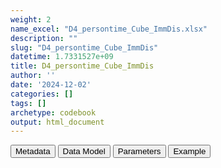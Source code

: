 ```yaml
---
weight: 2
name_excel: "D4_persontime_Cube_ImmDis.xlsx"
description: ""
slug: "D4_persontime_Cube_ImmDis"
datetime: 1.7331527e+09
title: D4_persontime_Cube_ImmDis
author: ''
date: '2024-12-02'
categories: []
tags: []
archetype: codebook
output: html_document
---
```


<script src="/rmarkdown-libs/core-js/shim.min.js"></script>
<script src="/rmarkdown-libs/react/react.min.js"></script>
<script src="/rmarkdown-libs/react/react-dom.min.js"></script>
<script src="/rmarkdown-libs/reactwidget/react-tools.js"></script>
<script src="/rmarkdown-libs/htmlwidgets/htmlwidgets.js"></script>
<link href="/rmarkdown-libs/reactable/reactable.css" rel="stylesheet" />
<script src="/rmarkdown-libs/reactable-binding/reactable.js"></script>
<div class="tab">
<button class="tablinks" onclick="openCity(event, &#39;Metadata&#39;)" id="defaultOpen">Metadata</button>
<button class="tablinks" onclick="openCity(event, &#39;Data Model&#39;)">Data Model</button>
<button class="tablinks" onclick="openCity(event, &#39;Parameters&#39;)">Parameters</button>
<button class="tablinks" onclick="openCity(event, &#39;Example&#39;)">Example</button>
</div>
<div id="Metadata" class="tabcontent">
<div id="htmlwidget-1" class="reactable html-widget" style="width:auto;height:600px;"></div>
<script type="application/json" data-for="htmlwidget-1">{"x":{"tag":{"name":"Reactable","attribs":{"data":{"metadata_name":["Name of the dataset","Content of the dataset","Unit of observation","Dataset where the list of UoOs is fully listed and with 1 record per UoO","How many observations per UoO","NxUoO","Variables capturing the UoO","Primary key","Parameters",null,null,null,null,null,null,null,null,null,null,null],"metadata_content":["D4_persontime_Cube_{ImmDis}","Persontime in the follow up of {ImmDis}, with flares, per strata of gender and age, incuding hyerarcical partial sums (all genders, all agebands).","hyerarchies of strata of age and gender",null,"1","1",null,null,"ImmDis",null,null,null,null,null,null,null,null,null,null,null]},"columns":[{"id":"metadata_name","name":"metadata_name","type":"character"},{"id":"metadata_content","name":"metadata_content","type":"character"}],"sortable":false,"searchable":true,"pagination":false,"highlight":true,"bordered":true,"striped":true,"style":{"maxWidth":1800},"height":"600px","dataKey":"980749c25b3c1c71de8c028b15940a8c"},"children":[]},"class":"reactR_markup"},"evals":[],"jsHooks":[]}</script>
</div>
<div id="Data Model" class="tabcontent">
<div id="htmlwidget-2" class="reactable html-widget" style="width:auto;height:600px;"></div>
<script type="application/json" data-for="htmlwidget-2">{"x":{"tag":{"name":"Reactable","attribs":{"data":{"Varname":["number_of_period_{ImmDis}","level_of_gender","level_of_ageband","sex_at_instance_creation","ageband","personyears_{ImmDis}","flare_{ImmDis}_b",null,null,null,null,null,null,null,null,null,null,null,null,null],"Description":["from D3_followup_periods_in_cohort_{ImmDis} , restricted to 1, 2 and 3","hierarchy of gender","hierarchy of ageband","stratum of gender","stratum of ageband","Person years in D3_followup_periods_in_cohort_{ImmDis}","number of flares in this stratum",null,null,null,null,null,null,null,null,null,null,null,null,null],"Format":["int","int","int","character",null,null,null,null,null,null,null,null,null,null,null,null,null,null,null,null],"Vocabulary":["1, 2, 3","1 = first level\r\n99 = all together","1 = first level\r\n99 = all together","M- Male \r\nF-Female \r\nO- other sex (undetermined) \r\nU- Unknown","0-17\r\n18-59\r\n60+",null,null,null,null,null,null,null,null,null,null,null,null,null,null,null],"Description / Notes":[null,null,null,null,null,null,null,null,null,null,null,null,null,null,null,null,null,null,null,null],"Parameters":[null,null,null,"ImmDis","ImmDis",null,"ImmDis",null,null,null,null,null,null,null,null,null,null,null,null,null],"Source tables and variables":[null,null,null,null,null,null,null,null,null,null,null,null,null,null,null,null,null,null,null,null],"Retrieved":[null,null,null,"yes",null,null,null,null,null,null,null,null,null,null,null,null,null,null,null,null],"Calculated":[null,null,null,null,"yes",null,null,null,null,null,null,null,null,null,null,null,null,null,null,null],"Algorithm_id":[null,null,null,null,null,null,null,null,null,null,null,null,null,null,null,null,null,null,null,null],"Rule":[null,null,null,null,null,null,"cause_end_period_{ImmDis} == 4, then 1\r\n0 otherwise",null,null,null,null,null,null,null,null,null,null,null,null,null]},"columns":[{"id":"Varname","name":"Varname","type":"character"},{"id":"Description","name":"Description","type":"character"},{"id":"Format","name":"Format","type":"character"},{"id":"Vocabulary","name":"Vocabulary","type":"character"},{"id":"Description / Notes","name":"Description / Notes","type":"logical"},{"id":"Parameters","name":"Parameters","type":"character"},{"id":"Source tables and variables","name":"Source tables and variables","type":"logical"},{"id":"Retrieved","name":"Retrieved","type":"character"},{"id":"Calculated","name":"Calculated","type":"character"},{"id":"Algorithm_id","name":"Algorithm_id","type":"logical"},{"id":"Rule","name":"Rule","type":"character"}],"sortable":false,"searchable":true,"pagination":false,"highlight":true,"bordered":true,"striped":true,"style":{"maxWidth":1800},"height":"600px","dataKey":"893e36c0e9a49ee34d0057c837e1613f"},"children":[]},"class":"reactR_markup"},"evals":[],"jsHooks":[]}</script>
</div>
<div id="Parameters" class="tabcontent">
<div id="htmlwidget-3" class="reactable html-widget" style="width:auto;height:600px;"></div>
<script type="application/json" data-for="htmlwidget-3">{"x":{"tag":{"name":"Reactable","attribs":{"data":{"parameter":["ImmDis","ImmDis","ImmDis","ImmDis","ImmDis","ImmDis","ImmDis","ImmDis","ImmDis","ImmDis",null,null,null,null,null,null,null,null,null,null],"value":["E_GRAVES_AESI","Im_HASHIMOTO_AESI","V_PAN_AESI","M_ARTRHEU_AESI","M_ARTPSORIATIC_AESI","N_DEMYELMS_AESI","SK_ERYTHEMANODOSUM_AESI","Im_SLE_AESI","D_ULCERATIVECOLITIS_AESI","D_HEPATITISAUTOIMMUNE_AESI",null,null,null,null,null,null,null,null,null,null],"label":["Graves","Hashimoto","Polyarteritis nodose","Rheumatoid arthritis","Psoriatic arthritis","Multiple sclerosis","Erythema nodosum","SLE","Ulcerative colitis","Autoimmune hepatitis",null,null,null,null,null,null,null,null,null,null],"parameter_in_program":["immune_diseases_in_the_study","immune_diseases_in_the_study","immune_diseases_in_the_study","immune_diseases_in_the_study","immune_diseases_in_the_study","immune_diseases_in_the_study","immune_diseases_in_the_study","immune_diseases_in_the_study","immune_diseases_in_the_study","immune_diseases_in_the_study",null,null,null,null,null,null,null,null,null,null],"set_in_step":[null,null,null,null,null,null,null,null,null,null,null,null,null,null,null,null,null,null,null,null],"notes":[null,null,null,null,null,null,null,null,null,null,null,null,null,null,null,null,null,null,null,null]},"columns":[{"id":"parameter","name":"parameter","type":"character"},{"id":"value","name":"value","type":"character"},{"id":"label","name":"label","type":"character"},{"id":"parameter_in_program","name":"parameter_in_program","type":"character"},{"id":"set_in_step","name":"set_in_step","type":"logical"},{"id":"notes","name":"notes","type":"logical"}],"sortable":false,"searchable":true,"pagination":false,"highlight":true,"bordered":true,"striped":true,"style":{"maxWidth":1800},"height":"600px","dataKey":"43e20ea6d74466c41071f549c1995617"},"children":[]},"class":"reactR_markup"},"evals":[],"jsHooks":[]}</script>
</div>
<div id="Example" class="tabcontent">
<div id="htmlwidget-4" class="reactable html-widget" style="width:auto;height:600px;"></div>
<script type="application/json" data-for="htmlwidget-4">{"x":{"tag":{"name":"Reactable","attribs":{"data":{"number_of_period_{ImmDis}":["1","1","1","1","1","1","1","1","1","1","1","1","1","1","1","1",null,null,null,null],"level_of_gender":["1","1","1","1","1","1","1","1","1","99","99","99","1","1","1","99",null,null,null,null],"level_of_ageband":["1","1","1","1","1","1","1","1","1","1","1","1","99","99","99","99",null,null,null,null],"gender":["F","M","O","F","M","O","F","M","O","allgender","allgender","allgender","F","M","O","allgender",null,null,null,null],"ageband":["0-17","0-17","0-17","18-59","18-59","18-59","60+","60+","60+","0-17","18-59","60+","allage","allage","allage","allage",null,null,null,null],"personyears_{ImmDis}":[584,546,2,5473,7651,21,8765,9543,123,1132,13145,16437,14822,17740,146,32708,"NA","NA","NA","NA"],"flare_{ImmDis}_b":[2,3,0,21,47,1,87,91,9,5,69,135,110,141,10,261,"NA","NA","NA","NA"]},"columns":[{"id":"number_of_period_{ImmDis}","name":"number_of_period_{ImmDis}","type":"character"},{"id":"level_of_gender","name":"level_of_gender","type":"character"},{"id":"level_of_ageband","name":"level_of_ageband","type":"character"},{"id":"gender","name":"gender","type":"character"},{"id":"ageband","name":"ageband","type":"character"},{"id":"personyears_{ImmDis}","name":"personyears_{ImmDis}","type":"numeric"},{"id":"flare_{ImmDis}_b","name":"flare_{ImmDis}_b","type":"numeric"}],"sortable":false,"searchable":true,"pagination":false,"highlight":true,"bordered":true,"striped":true,"style":{"maxWidth":1800},"height":"600px","dataKey":"c03528f11114a44b74d920c91565aac4"},"children":[]},"class":"reactR_markup"},"evals":[],"jsHooks":[]}</script>
</div>
